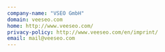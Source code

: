 ```yaml
---
company-name: "VSEO GmbH"
domain: veeseo.com
home: http://www.veeseo.com/
privacy-policy: http://www.veeseo.com/en/imprint/
email: mail@veeseo.com
---
```




